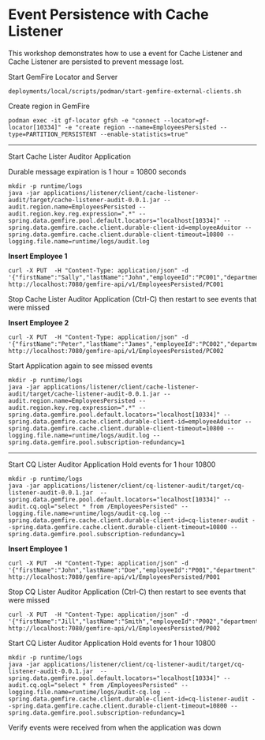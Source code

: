 # Event Persistence with Cache Listener

This workshop demonstrates how to use a event for Cache Listener and Cache Listener are persisted to prevent message lost.


Start GemFire Locator and Server

```shell
deployments/local/scripts/podman/start-gemfire-external-clients.sh
```


Create region in GemFire

```shell
podman exec -it gf-locator gfsh -e "connect --locator=gf-locator[10334]" -e "create region --name=EmployeesPersisted --type=PARTITION_PERSISTENT --enable-statistics=true"
```


-------------

Start Cache Lister Auditor Application

Durable message expiration is 1 hour = 10800 seconds

```shell
mkdir -p runtime/logs
java -jar applications/listener/client/cache-listener-audit/target/cache-listener-audit-0.0.1.jar --audit.region.name=EmployeesPersisted --audit.region.key.reg.expression=".*" --spring.data.gemfire.pool.default.locators="localhost[10334]" --spring.data.gemfire.cache.client.durable-client-id=employeeAduitor --spring.data.gemfire.cache.client.durable-client-timeout=10800 --logging.file.name=runtime/logs/audit.log
```

**Insert Employee 1**

```shell
curl -X PUT  -H "Content-Type: application/json" -d '{"firstName":"Sally","lastName":"John","employeeId":"PC001","department":"Engineering","salary":85500}' http://localhost:7080/gemfire-api/v1/EmployeesPersisted/PC001
```

Stop Cache Lister Auditor Application (Ctrl-C) then restart to see events that were missed

**Insert Employee 2**

```shell
curl -X PUT  -H "Content-Type: application/json" -d '{"firstName":"Peter","lastName":"James","employeeId":"PC002","department":"Engineering","salary":85200}' http://localhost:7080/gemfire-api/v1/EmployeesPersisted/PC002
```

Start Application again to see missed events

```shell
mkdir -p runtime/logs
java -jar applications/listener/client/cache-listener-audit/target/cache-listener-audit-0.0.1.jar --audit.region.name=EmployeesPersisted --audit.region.key.reg.expression=".*" --spring.data.gemfire.pool.default.locators="localhost[10334]" --spring.data.gemfire.cache.client.durable-client-id=employeeAduitor --spring.data.gemfire.cache.client.durable-client-timeout=10800 --logging.file.name=runtime/logs/audit.log --spring.data.gemfire.pool.subscription-redundancy=1
```

-------------

Start CQ Lister Auditor Application Hold events for 1 hour 10800

```shell
mkdir -p runtime/logs
java -jar applications/listener/client/cq-listener-audit/target/cq-listener-audit-0.0.1.jar  --spring.data.gemfire.pool.default.locators="localhost[10334]" --audit.cq.oql="select * from /EmployeesPersisted" --logging.file.name=runtime/logs/audit-cq.log --spring.data.gemfire.cache.client.durable-client-id=cq-listener-audit --spring.data.gemfire.cache.client.durable-client-timeout=10800 --spring.data.gemfire.pool.subscription-redundancy=1
```

**Insert Employee 1**

```shell
curl -X PUT  -H "Content-Type: application/json" -d '{"firstName":"John","lastName":"Doe","employeeId":"P001","department":"Engineering","salary":85000}' http://localhost:7080/gemfire-api/v1/EmployeesPersisted/P001
```

Stop CQ Lister Auditor Application (Ctrl-C) then restart to see events that were missed

```shell
curl -X PUT  -H "Content-Type: application/json" -d '{"firstName":"Jill","lastName":"Smith","employeeId":"P002","department":"Engineering","salary":85000}' http://localhost:7080/gemfire-api/v1/EmployeesPersisted/P002
```

Start CQ Lister Auditor Application Hold events for 1 hour 10800

```shell
mkdir -p runtime/logs
java -jar applications/listener/client/cq-listener-audit/target/cq-listener-audit-0.0.1.jar  --spring.data.gemfire.pool.default.locators="localhost[10334]" --audit.cq.oql="select * from /EmployeesPersisted" --logging.file.name=runtime/logs/audit-cq.log --spring.data.gemfire.cache.client.durable-client-id=cq-listener-audit --spring.data.gemfire.cache.client.durable-client-timeout=10800 --spring.data.gemfire.pool.subscription-redundancy=1
````


Verify events were received from when the application was down
